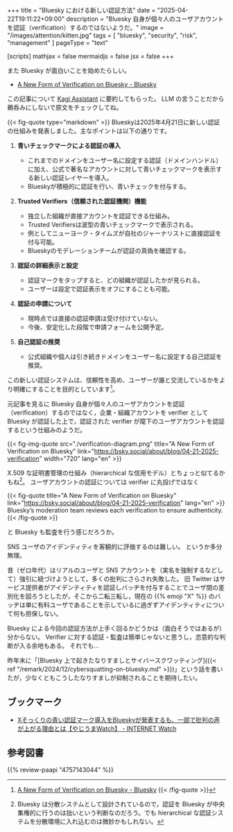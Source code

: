 +++
title = "Bluesky における新しい認証方法"
date =  "2025-04-22T19:11:22+09:00"
description = "Bluesky 自身が個々人のユーザアカウントを認証（verification）するのではないようだ。"
image = "/images/attention/kitten.jpg"
tags = [ "bluesky", "security", "risk", "management" ]
pageType = "text"

[scripts]
  mathjax = false
  mermaidjs = false
  jsx = false
+++

また Bluesky が面白いことを始めたらしい。

- [A New Form of Verification on Bluesky - Bluesky](https://bsky.social/about/blog/04-21-2025-verification)

この記事について [Kagi Assistant] に要約してもらった。
LLM の言うことだから鵜呑みにしないで原文をチェックしてね。

{{< fig-quote type="markdown" >}}
Blueskyは2025年4月21日に新しい認証の仕組みを発表しました。主なポイントは以下の通りです。

1. **青いチェックマークによる認証の導入**
   - これまでのドメインをユーザー名に設定する認証（ドメインハンドル）に加え、公式で著名なアカウントに対して青いチェックマークを表示する新しい認証レイヤーを導入。
   - Blueskyが積極的に認証を行い、青いチェックを付与する。

2. **Trusted Verifiers（信頼された認証機関）機能**
   - 独立した組織が直接アカウントを認証できる仕組み。
   - Trusted Verifiersは波型の青いチェックマークで表示される。
   - 例としてニューヨーク・タイムズが自社のジャーナリストに直接認証を付与可能。
   - Blueskyのモデレーションチームが認証の真偽を確認する。

3. **認証の詳細表示と設定**
   - 認証マークをタップすると、どの組織が認証したかが見られる。
   - ユーザーは設定で認証表示をオフにすることも可能。

4. **認証の申請について**
   - 現時点では直接の認証申請は受け付けていない。
   - 今後、安定化した段階で申請フォームを公開予定。

5. **自己認証の推奨**
   - 公式組織や個人は引き続きドメインをユーザー名に設定する自己認証を推奨。

この新しい認証システムは、信頼性を高め、ユーザーが誰と交流しているかをより明確にすることを目的としています[^1]。

[^1]: [A New Form of Verification on Bluesky - Bluesky](https://bsky.social/about/blog/04-21-2025-verification)
{{< /fig-quote >}}

元記事を見るに Bluesky 自身が個々人のユーザアカウントを認証（verification）するのではなく，企業・組織アカウントを verifier として Bluesky が認証した上で，認証された verifier が麾下のユーザアカウントを認証するという仕組みのようだ。

{{< fig-img-quote src="./verification-diagram.png" title="A New Form of Verification on Bluesky" link="https://bsky.social/about/blog/04-21-2025-verification" width="720" lang="en" >}}

X.509 な証明書管理の仕組み（hierarchical な信用モデル）とちょっと似てるかもね[^v1]。
ユーザアカウントの認証については verifier に丸投げではなく

[^v1]: Bluesky は分散システムとして設計されているので，認証を Bluesky が中央集権的に行うのは拙いという判断なのだろう。でも hierarchical な認証システムを分散環境に入れ込むのは微妙かもしれない。

{{< fig-quote title="A New Form of Verification on Bluesky" link="https://bsky.social/about/blog/04-21-2025-verification" lang="en" >}}
Bluesky’s moderation team reviews each verification to ensure authenticity.
{{< /fig-quote >}}

と Bluesky も監査を行う感じだろうか。

SNS ユーザのアイデンティティを客観的に評価するのは難しい。
というか多分無理。

昔（ゼロ年代）はリアルのユーザと SNS アカウントを（実名を強制するなどして）強引に紐づけようとして，多くの批判にさらされ失敗した。
旧 Twitter はサービス提供者がアイデンティティを認証しバッヂを付与することでユーザ間の差別化を図ろうとしたが，そこから二転三転し，現在の {{% emoji "X" %}} のバッヂは単に有料ユーザであることを示しているに過ぎずアイデンティティについて何も担保しない。

Bluesky による今回の認証方法が上手く回るかどうかは（面白そうではあるが）分からない。
Verifier に対する認証・監査は簡単じゃないと思うし，恣意的な判断が入る余地もある。
それでも...

昨年末に「[Bluesky 上で起きたなりすましとサイバースクワッティング]({{< ref "/remark/2024/12/cybersquatting-on-bluesky.md" >}})」という話を書いたが，少なくともこうしたなりすましが抑制されることを期待したい。

[Kagi Assistant]: https://kagi.com/assistant "The Assistant"

## ブックマーク

- [Xそっくりの青い認証マーク導入をBlueskyが発表するも、一部で批判の声が上がる理由とは【やじうまWatch】 - INTERNET Watch](https://internet.watch.impress.co.jp/docs/yajiuma/2008789.html)

## 参考図書

{{% review-paapi "4757143044" %}} <!-- 信頼と裏切りの社会 -->
